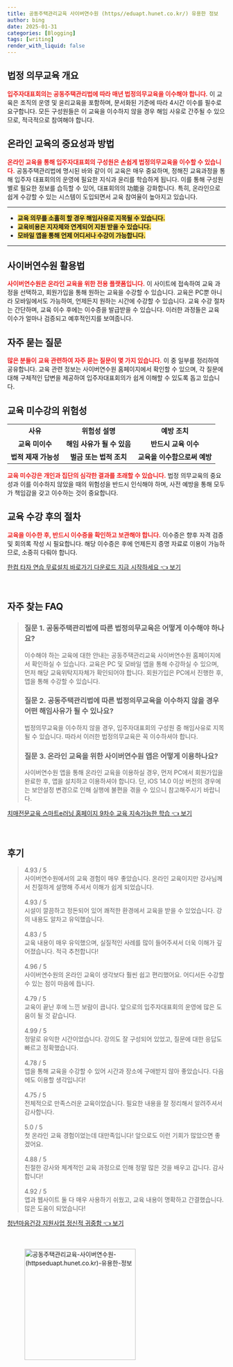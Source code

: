 ```yaml
---
title: 공동주택관리교육 사이버연수원 (https//eduapt.hunet.co.kr/) 유용한 정보
author: bing
date: 2025-01-31
categories: [Blogging]
tags: [writing]
render_with_liquid: false
---
```



<h2 id='법정 의무교육 개요'>법정 의무교육 개요</h2>

<p><b><span style="color: #ee2323;">입주자대표회의는 공동주택관리법에 따라 매년 법정의무교육을 이수해야 합니다.</span></b> 이 교육은 조직의 운영 및 윤리교육을 포함하며, 문서화된 기준에 따라 4시간 이수를 필수로 요구합니다. 모든 구성원들은 이 교육을 이수하지 않을 경우 해임 사유로 간주될 수 있으므로, 적극적으로 참여해야 합니다.</p>

<h2 id='온라인 교육의 중요성과 방법'>온라인 교육의 중요성과 방법</h2>

<p><b><span style="color: #ee2323;">온라인 교육을 통해 입주자대표회의 구성원은 손쉽게 법정의무교육을 이수할 수 있습니다.</span></b> 공동주택관리법에 명시된 바와 같이 이 교육은 매우 중요하며, 정해진 교육과정을 통해 입주자 대표회의의 운영에 필요한 지식과 윤리를 학습하게 됩니다. 이를 통해 구성원 별로 필요한 정보를 습득할 수 있어, 대표회의의 功能을 강화합니다. 특히, 온라인으로 쉽게 수강할 수 있는 시스템이 도입되면서 교육 참여율이 높아지고 있습니다.</p>

<hr />

<ul>
    <li><b><span style="background-color: #ffe066;">교육 의무를 소홀히 할 경우 해임사유로 지목될 수 있습니다.</span></b></li>
    <li><b><span style="background-color: #ffe066;">교육비용은 지자체와 연계되어 지원 받을 수 있습니다.</span></b></li>
    <li><b><span style="background-color: #ffe066;">모바일 앱을 통해 언제 어디서나 수강이 가능합니다.</span></b></li>
</ul>

<hr />

<h2 id='사이버연수원 활용법'>사이버연수원 활용법</h2>

<p><b><span style="color: #ee2323;">사이버연수원은 온라인 교육을 위한 전용 플랫폼입니다.</span></b> 이 사이트에 접속하여 교육 과정을 선택하고, 회원가입을 통해 원하는 교육을 수강할 수 있습니다. 교육은 PC뿐 아니라 모바일에서도 가능하여, 언제든지 원하는 시간에 수강할 수 있습니다. 교육 수강 절차는 간단하며, 교육 이수 후에는 이수증을 발급받을 수 있습니다. 이러한 과정들은 교육 이수가 얼마나 검증되고 예후적인지를 보여줍니다.</p>

<h2 id='자주 묻는 질문'>자주 묻는 질문</h2>

<p><b><span style="color: #ee2323;">많은 분들이 교육 관련하여 자주 묻는 질문이 몇 가지 있습니다.</span></b> 이 중 일부를 정리하여 공유합니다. 교육 관련 정보는 사이버연수원 홈페이지에서 확인할 수 있으며, 각 질문에 대해 구체적인 답변을 제공하여 입주자대표회의가 쉽게 이해할 수 있도록 돕고 있습니다.</p>

<h2 id='교육 미수강의 위험성'>교육 미수강의 위험성</h2>

<table>
    <tr>
        <td style="text-align: center; height: 17px;"><b>사유</b></td>
        <td style="text-align: center; height: 17px;"><b>위험성 설명</b></td>
        <td style="text-align: center; height: 17px;"><b>예방 조치</b></td>
    </tr>
    <tr>
        <td style="text-align: center; height: 17px;"><b>교육 미이수</b></td>
        <td style="text-align: center; height: 17px;"><b>해임 사유가 될 수 있음</b></td>
        <td style="text-align: center; height: 17px;"><b>반드시 교육 이수</b></td>
    </tr>
    <tr>
        <td style="text-align: center; height: 17px;"><b>법적 제재 가능성</b></td>
        <td style="text-align: center; height: 17px;"><b>벌금 또는 법적 조치</b></td>
        <td style="text-align: center; height: 17px;"><b>교육을 이수함으로써 예방</b></td>
    </tr>
</table>

<p><b><span style="color: #ee2323;">교육 미수강은 개인과 집단의 심각한 결과를 초래할 수 있습니다.</span></b> 법정 의무교육의 중요성과 이를 이수하지 않았을 때의 위험성을 반드시 인식해야 하며, 사전 예방을 통해 모두가 책임감을 갖고 이수하는 것이 중요합니다.</p>

<h2 id='교육 수강 후의 절차'>교육 수강 후의 절차</h2>

<p><b><span style="color: #ee2323;">교육을 이수한 후, 반드시 이수증을 확인하고 보관해야 합니다.</span></b> 이수증은 향후 자격 검증 및 회의록 작성 시 필요합니다. 해당 이수증은 후에 언제든지 증명 자료로 이용이 가능하므로, 소중히 다뤄야 합니다.</p>


<p><a class="click-button" title="한컴 타자 연습 무료설치 바로가기 다운로드 지금 시작하세요" href="https://24nara.github.io/posts/%ED%95%9C%EC%BB%B4-%ED%83%80%EC%9E%90-%EC%97%B0%EC%8A%B5-%EB%AC%B4%EB%A3%8C%EC%84%A4%EC%B9%98-%EB%B0%94%EB%A1%9C%EA%B0%80%EA%B8%B0-%EB%8B%A4%EC%9A%B4%EB%A1%9C%EB%93%9C-%EC%A7%80%EA%B8%88-%EC%8B%9C%EC%9E%91%ED%95%98%EC%84%B8%EC%9A%94/" rel="dofollow">한컴 타자 연습 무료설치 바로가기 다운로드 지금 시작하세요 👈 보기</a></p><br>
<h2 id='자주_찾는_FAQ'>자주 찾는 FAQ</h2>
<div itemscope="" itemtype="https://schema.org/FAQPage"> 
<blockquote> 
<div itemscope="" itemprop="mainEntity" itemtype="https://schema.org/Question"> 
<h3 itemprop="name">질문 1. 공동주택관리법에 따른 법정의무교육은 어떻게 이수해야 하나요?</h3> 
<div itemscope="" itemprop="acceptedAnswer" itemtype="https://schema.org/Answer"> 
<span itemprop="text"> 
<p>이수해야 하는 교육에 대한 안내는 공동주택관리교육 사이버연수원 홈페이지에서 확인하실 수 있습니다. 교육은 PC 및 모바일 앱을 통해 수강하실 수 있으며, 먼저 해당 교육위탁지자체가 확인되어야 합니다. 회원가입은 PC에서 진행한 후, 앱을 통해 수강할 수 있습니다.</p> 
</span> 
</div> 
</div> 

<div itemscope="" itemprop="mainEntity" itemtype="https://schema.org/Question"> 
<h3 itemprop="name">질문 2. 공동주택관리법에 따른 법정의무교육을 이수하지 않을 경우 어떤 해임사유가 될 수 있나요?</h3> 
<div itemscope="" itemprop="acceptedAnswer" itemtype="https://schema.org/Answer"> 
<span itemprop="text"> 
<p>법정의무교육을 이수하지 않을 경우, 입주자대표회의 구성원 중 해임사유로 지목될 수 있습니다. 따라서 이러한 법정의무교육은 꼭 이수하셔야 합니다.</p> 
</span> 
</div> 
</div> 

<div itemscope="" itemprop="mainEntity" itemtype="https://schema.org/Question"> 
<h3 itemprop="name">질문 3. 온라인 교육을 위한 사이버연수원 앱은 어떻게 이용하나요?</h3> 
<div itemscope="" itemprop="acceptedAnswer" itemtype="https://schema.org/Answer"> 
<span itemprop="text"> 
<p>사이버연수원 앱을 통해 온라인 교육을 이용하실 경우, 먼저 PC에서 회원가입을 완료한 후, 앱을 설치하고 이용하셔야 합니다. 단, iOS 14.0 이상 버전의 경우에는 보안설정 변경으로 인해 실행에 불편을 겪을 수 있으니 참고해주시기 바랍니다.</p> 
</span> 
</div> 
</div> 
</blockquote> 
</div>
<p><a class="click-button" title="치매전문교육 스마트e러닝 홈페이지 9차수 교육 지속가능한 학습" href="https://24nara.github.io/posts/%EC%B9%98%EB%A7%A4%EC%A0%84%EB%AC%B8%EA%B5%90%EC%9C%A1-%EC%8A%A4%EB%A7%88%ED%8A%B8e%EB%9F%AC%EB%8B%9D-%ED%99%88%ED%8E%98%EC%9D%B4%EC%A7%80-9%EC%B0%A8%EC%88%98-%EA%B5%90%EC%9C%A1-%EC%A7%80%EC%86%8D%EA%B0%80%EB%8A%A5%ED%95%9C-%ED%95%99%EC%8A%B5/" rel="dofollow">치매전문교육 스마트e러닝 홈페이지 9차수 교육 지속가능한 학습 👈 보기</a></p><br>
<h2 id='후기'>후기</h2>
<div itemscope itemtype="https://schema.org/Product">
  <blockquote>
  <div itemprop="review" itemscope itemtype="https://schema.org/Review">
      <div itemprop="reviewRating" itemscope itemtype="https://schema.org/Rating"> <span itemprop="ratingValue">4.93</span> / <span itemprop="bestRating">5</span> </div>
      <span itemprop="reviewBody">사이버연수원에서의 교육 경험이 매우 좋았습니다. 온라인 교육이지만 강사님께서 친절하게 설명해 주셔서 이해가 쉽게 되었습니다.</span>
  </div>
  <br>
  <div itemprop="review" itemscope itemtype="https://schema.org/Review">
      <div itemprop="reviewRating" itemscope itemtype="https://schema.org/Rating"> <span itemprop="ratingValue">4.93</span> / <span itemprop="bestRating">5</span> </div>
      <span itemprop="reviewBody">시설이 깔끔하고 정돈되어 있어 쾌적한 환경에서 교육을 받을 수 있었습니다. 강의 내용도 알차고 유익했습니다.</span>
  </div>
  <br>
  <div itemprop="review" itemscope itemtype="https://schema.org/Review">
      <div itemprop="reviewRating" itemscope itemtype="https://schema.org/Rating"> <span itemprop="ratingValue">4.83</span> / <span itemprop="bestRating">5</span> </div>
      <span itemprop="reviewBody">교육 내용이 매우 유익했으며, 실질적인 사례를 많이 들어주셔서 더욱 이해가 깊어졌습니다. 적극 추천합니다!</span>
  </div>
  <br>
  <div itemprop="review" itemscope itemtype="https://schema.org/Review">
      <div itemprop="reviewRating" itemscope itemtype="https://schema.org/Rating"> <span itemprop="ratingValue">4.96</span> / <span itemprop="bestRating">5</span> </div>
      <span itemprop="reviewBody">사이버연수원의 온라인 교육이 생각보다 훨씬 쉽고 편리했어요. 어디서든 수강할 수 있는 점이 마음에 듭니다.</span>
  </div>
  <br>
  <div itemprop="review" itemscope itemtype="https://schema.org/Review">
      <div itemprop="reviewRating" itemscope itemtype="https://schema.org/Rating"> <span itemprop="ratingValue">4.79</span> / <span itemprop="bestRating">5</span> </div>
      <span itemprop="reviewBody">교육이 끝난 후에 느낀 보람이 큽니다. 앞으로의 입주자대표회의 운영에 많은 도움이 될 것 같습니다.</span>
  </div>
  <br>
  <div itemprop="review" itemscope itemtype="https://schema.org/Review">
      <div itemprop="reviewRating" itemscope itemtype="https://schema.org/Rating"> <span itemprop="ratingValue">4.99</span> / <span itemprop="bestRating">5</span> </div>
      <span itemprop="reviewBody">정말로 유익한 시간이었습니다. 강의도 잘 구성되어 있었고, 질문에 대한 응답도 빠르고 정확했습니다.</span>
  </div>
  <br>
  <div itemprop="review" itemscope itemtype="https://schema.org/Review">
      <div itemprop="reviewRating" itemscope itemtype="https://schema.org/Rating"> <span itemprop="ratingValue">4.78</span> / <span itemprop="bestRating">5</span> </div>
      <span itemprop="reviewBody">앱을 통해 교육을 수강할 수 있어 시간과 장소에 구애받지 않아 좋았습니다. 다음에도 이용할 생각입니다!</span>
  </div>
  <br>
  <div itemprop="review" itemscope itemtype="https://schema.org/Review">
      <div itemprop="reviewRating" itemscope itemtype="https://schema.org/Rating"> <span itemprop="ratingValue">4.75</span> / <span itemprop="bestRating">5</span> </div>
      <span itemprop="reviewBody">전체적으로 만족스러운 교육이었습니다. 필요한 내용을 잘 정리해서 알려주셔서 감사합니다.</span>
  </div>
  <br>
  <div itemprop="review" itemscope itemtype="https://schema.org/Review">
      <div itemprop="reviewRating" itemscope itemtype="https://schema.org/Rating"> <span itemprop="ratingValue">5.0</span> / <span itemprop="bestRating">5</span> </div>
      <span itemprop="reviewBody">첫 온라인 교육 경험이었는데 대만족입니다! 앞으로도 이런 기회가 많았으면 좋겠어요.</span>
  </div>
  <br>
  <div itemprop="review" itemscope itemtype="https://schema.org/Review">
      <div itemprop="reviewRating" itemscope itemtype="https://schema.org/Rating"> <span itemprop="ratingValue">4.88</span> / <span itemprop="bestRating">5</span> </div>
      <span itemprop="reviewBody">친절한 강사와 체계적인 교육 과정으로 인해 정말 많은 것을 배우고 갑니다. 감사합니다!</span>
  </div>
  <br>
  <div itemprop="review" itemscope itemtype="https://schema.org/Review">
      <div itemprop="reviewRating" itemscope itemtype="https://schema.org/Rating"> <span itemprop="ratingValue">4.92</span> / <span itemprop="bestRating">5</span> </div>
      <span itemprop="reviewBody">앱과 웹사이트 둘 다 매우 사용하기 쉬웠고, 교육 내용이 명확하고 간결했습니다. 많은 도움이 되었습니다!</span>
  </div>
  </blockquote>
</div>
<p><a class="click-button" title="청년마음건강 지원사업 정신적 귀중함" href="https://24nara.github.io/posts/%EC%B2%AD%EB%85%84%EB%A7%88%EC%9D%8C%EA%B1%B4%EA%B0%95-%EC%A7%80%EC%9B%90%EC%82%AC%EC%97%85-%EC%A0%95%EC%8B%A0%EC%A0%81-%EA%B7%80%EC%A4%91%ED%95%A8/" rel="dofollow">청년마음건강 지원사업 정신적 귀중함 👈 보기</a></p><br>
<figure class="image"><img src="https://24nara.github.io/assets/img/thumbnail/공동주택관리교육-사이버연수원-(httpseduapt.hunet.co.kr)-유용한-정보.webp" alt="공동주택관리교육-사이버연수원-(httpseduapt.hunet.co.kr)-유용한-정보" width="256" height="256"></figure>